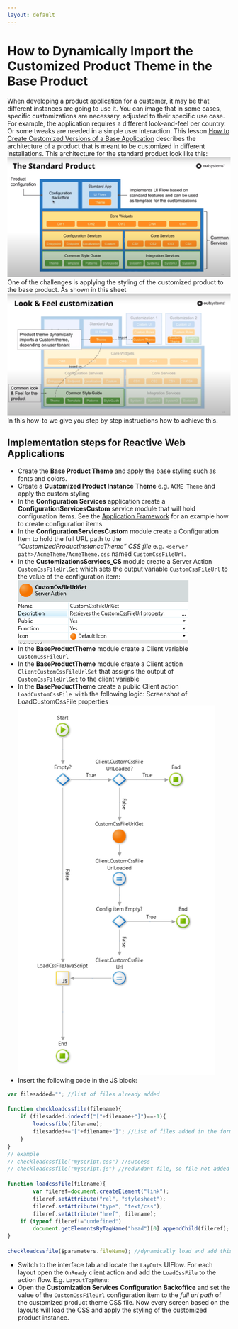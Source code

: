 ```yaml
---
layout: default
---
```

# How to Dynamically Import the Customized Product Theme in the Base Product
When developing a product application for a customer, it may be that different instances are going to use it. You can image that in some cases, specific customizations are necessary, adjusted to their specific use case. For example, the application requires a different look-and-feel per country. Or some tweaks are needed in a simple user interaction. This lesson [How to Create Customized Versions of a Base Application](https://success.outsystems.com/Documentation/Best_Practices/Architecture/How_to_Create_Customized_Versions_of_a_Base_Application) describes the architecture of a product that is meant to be customized in different installations.
This architecture for the standard product look like this:
![Standard Product Architecture](images/TheStandardProduct.png)
One of the challenges is applying the styling of the customized product to the base product. As shown in this sheet ![LookAndFeelCustomization](/images/LookAndFeelCustomization.png)
In this how-to we give you step by step instructions how to achieve this.
## Implementation steps for Reactive Web Applications
*	Create the **Base Product Theme** and apply the base styling such as fonts and colors.
*	Create a **Customized Product Instance Theme** e.g. `ACME Theme` and apply the custom styling
*	In the **Configuration Services** application create a **ConfigurationServicesCustom** service module that will hold configuration items. See the [Application Framework](https://www.outsystems.com/forge/component-overview/5944/application-framework) for an example how to create configuration items.
*	In the **ConfigurationServicesCustom** module create a Configuration Item to hold the full URL path to the _“CustomizedProductInstanceTheme” CSS file_ e.g.
`<server path>/AcmeTheme/AcmeTheme.css` named `CustomCssFileUrl`.
*	In the **CustomizationsServices_CS** module create a Server Action `CustomCssFileUrlGet` which sets the output variable `CustomCssFileUrl` to the value of the configuration item:
![Screenshot of CustomCssFileUrlGet](images/CustomCssFileUrlGet.png)
*	In the **BaseProductTheme** module create a Client variable `CustomCssFileUrl`
*	In the **BaseProductTheme** module create a Client action `ClientCustomCssFileUrlSet` that assigns the output of `CustomCssFileUrlGet` to the client variable   
*	In the **BaseProductTheme** create a public Client action `LoadCustomCssFile with` the following logic: Screenshot of LoadCustomCssFile properties
![Screenshot of LoadCustomCssFile action](images/LoadCustomCssFile.png)
* Insert the following code in the JS block:

```javascript
var filesadded=""; //list of files already added

function checkloadcssfile(filename){
    if (filesadded.indexOf("["+filename+"]")==-1){
        loadcssfile(filename);
        filesadded+="["+filename+"]"; //List of files added in the form "[filename1],[filename2],etc"
    }
}
// example
// checkloadcssfile("myscript.css") //success
// checkloadcssfile("myscript.js") //redundant file, so file not added

function loadcssfile(filename){
        var fileref=document.createElement("link");
        fileref.setAttribute("rel", "stylesheet");
        fileref.setAttribute("type", "text/css");
        fileref.setAttribute("href", filename);
    if (typeof fileref!="undefined")
        document.getElementsByTagName("head")[0].appendChild(fileref);
}

checkloadcssfile($parameters.fileName); //dynamically load and add this .css file
```

*	Switch to the interface tab and locate the `LayOuts` UIFlow. For each layout open the `OnReady` client action and add the `LoadCssFile` to the action flow. E.g. `LayoutTopMenu`:  
*	Open the **Customization Services Configuration Backoffice** and set the value of the `CustomCssFileUrl` configuration item to the *full url path* of the customized product theme CSS file. Now every screen based on the layouts will load the CSS and apply the styling of the customized product instance.
